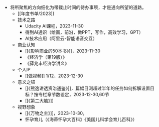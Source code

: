 - 将所聚焦的方向细化为带截止时间的待办事项，才是通向所望的道路。
	- [[年度书单/2023]]
	- 技术之路
		- Udacity AI课程，2023-11-30
		- 得到AI通识（绘画，前沿，做PPT，写作，高效学习，GPT）
		- AI技术应用（阿里云-智能语音交互）
	- 商业认知
		- [[《影响商业的50本书》]]，2023-11-30
		- 《经济学（第19版）》
		- 《薛兆丰经济学讲义》
	- 个人IP
		- [[做视频]] 1/12，2023-12-30
	- 意义之锚
		- [[《熊逸讲透资治通鉴》]]，篇幅目测超过半年的任务如何拆解设置目标？按专栏章节数设定，2023-12-30,60节
		- [[《第二大脑》]]
	- 视野想象
		- [[《万物之主》]]，2023-10-30，
		- 怀孕育儿（《海蒂怀孕大百科》《美国儿科学会育儿百科》）